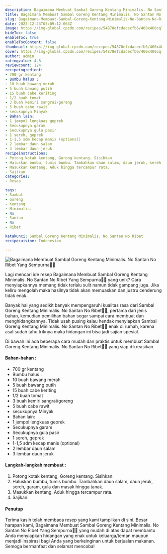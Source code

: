 ```yaml
---
description: Bagaimana Membuat Sambal Goreng Kentang Minimalis. No Santan No Ribet Yang Sempurna"
title: Bagaimana Membuat Sambal Goreng Kentang Minimalis. No Santan No Ribet Yang Sempurna
slug: Bagaimana-Membuat-Sambal-Goreng-Kentang-Minimalis-No-Santan-No-Ribet-Yang-Sempurna
date: 2022-12-23T03:09:12.063Z
image: https://img-global.cpcdn.com/recipes/54878efcdacecfb6/400x400cq70/photo.jpg
hideToc: false
enableToc: true
enableTocContent: false
thumbnail: https://img-global.cpcdn.com/recipes/54878efcdacecfb6/400x400cq70/photo.jpg
cover: https://img-global.cpcdn.com/recipes/54878efcdacecfb6/400x400cq70/photo.jpg
author: admin
ratingvalue: 4.8
reviewcount: 124
recipeingredient:
- 700 gr kentang
- Bumbu halus :
- 10 buah bawang merah
- 5 buah bawang putih
- 15 buah cabe keriting
- 1/2 buah tomat
- 3 buah kemiri sangrai/goreng
- 5 buah cabe rawit
- secukupnya Minyak
- Bahan lain:
- 1 jempol lengkuas geprek
- Secukupnya garam
- Secukupnya gula pasir
- 1 sereh, geprek
- 1-1,5 sdm kecap manis (optional)
- 2 lembar daun salam
- 3 lembar daun jeruk
recipeinstructions:
- Potong kotak kentang, Goreng kentang. Sisihkan
- Haluskan bumbu, tumis bumbu. Tambahkan daun salam, daun jeruk, sereh, garam, gula dan masak hingga tanak.
- Masukkan kentang. Aduk hingga tercampur rata.
- Sajikan
categories:
- Resep

tags:
- Sambal
- Goreng
- Kentang
- Minimalis.
- No
- Santan
- No
- Ribet

katakunci: Sambal Goreng Kentang Minimalis. No Santan No Ribet
recipecuisine: Indonesian

---
```


![Bagaimana Membuat Sambal Goreng Kentang Minimalis. No Santan No Ribet Yang Sempurna👩‍🍳](https://img-global.cpcdn.com/recipes/54878efcdacecfb6/400x400cq70/photo.jpg)

Lagi mencari ide resep Bagaimana Membuat Sambal Goreng Kentang Minimalis. No Santan No Ribet Yang Sempurna👩‍🍳 yang unik? Cara menyiapkannya memang tidak terlalu sulit namun tidak gampang juga. Jika keliru mengolah maka hasilnya tidak akan memuaskan dan justru cenderung tidak enak.

Banyak hal yang sedikit banyak mempengaruhi kualitas rasa dari Sambal Goreng Kentang Minimalis. No Santan No Ribet👩‍🍳, pertama dari jenis bahan, kemudian pemilihan bahan segar sampai cara membuat dan menghidangkannya. Tidak usah pusing kalau hendak menyiapkan Sambal Goreng Kentang Minimalis. No Santan No Ribet👩‍🍳 enak di rumah, karena asal sudah tahu triknya maka hidangan ini bisa jadi sajian spesial.

Di bawah ini ada beberapa cara mudah dan praktis untuk membuat Sambal Goreng Kentang Minimalis. No Santan No Ribet👩‍🍳 yang siap dikreasikan.

<!--inarticleads1-->

#### Bahan-bahan :

- 700 gr kentang
- Bumbu halus :
- 10 buah bawang merah
- 5 buah bawang putih
- 15 buah cabe keriting
- 1/2 buah tomat
- 3 buah kemiri sangrai/goreng
- 5 buah cabe rawit
- secukupnya Minyak
- Bahan lain:
- 1 jempol lengkuas geprek
- Secukupnya garam
- Secukupnya gula pasir
- 1 sereh, geprek
- 1-1,5 sdm kecap manis (optional)
- 2 lembar daun salam
- 3 lembar daun jeruk

<!--inarticleads2-->

#### Langkah-langkah membuat :

1. Potong kotak kentang, Goreng kentang. Sisihkan
1. Haluskan bumbu, tumis bumbu. Tambahkan daun salam, daun jeruk, sereh, garam, gula dan masak hingga tanak.
1. Masukkan kentang. Aduk hingga tercampur rata.
1. Sajikan

#### Penutup

Terima kasih telah membaca resep yang kami tampilkan di sini. Besar harapan kami, Bagaimana Membuat Sambal Goreng Kentang Minimalis. No Santan No Ribet Yang Sempurna👩‍🍳 yang mudah di atas dapat membantu Anda menyiapkan hidangan yang enak untuk keluarga/teman maupun menjadi inspirasi bagi Anda yang berkeinginan untuk berjualan makanan. Semoga bermanfaat dan selamat mencoba!